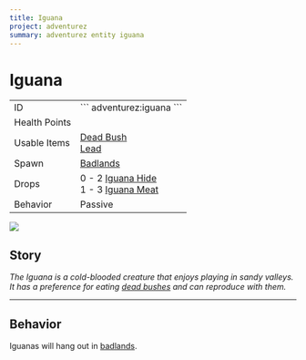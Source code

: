 ```yaml
---
title: Iguana
project: adventurez
summary: adventurez entity iguana
---
```

# Iguana
<div class="main_table">
<div class="left_main_table">
<table class="left_table">
    <tbody>
        <tr>
            <td class="first-column">ID</td>
            <td class="second-column">
            ```
            adventurez:iguana
            ```
            </td>
        </tr>
        <tr id="linear-top">
            <td class="first-column">Health Points</td>
            <td class="second-column icon-element" icon-count="10" icon-id="heart"></td>
        </tr>
        <tr id="linear-top">
            <td class="first-column">Usable Items</td>
            <td class="second-column"><a href="https://minecraft.wiki/w/Dead_Bush" target="_blank">Dead Bush</a><br><a href="https://minecraft.wiki/w/Lead" target="_blank">Lead</a></td>
        </tr>
        <tr id="linear-top">
            <td class="first-column">Spawn</td>
            <td class="second-column"><a href="https://minecraft.wiki/w/Badlands" target="_blank">Badlands</a></td>
        </tr>
        <tr id="linear-top">
            <td class="first-column">Drops</td>
            <td class="second-column icon-element" icon-count="2" icon-id="experience" icon-exclusive>0 - 2 <a href="/wiki/mods/AdventureZ/Items/Iguana_Hide/">Iguana Hide</a><br>1 - 3 <a href="/wiki/mods/AdventureZ/Items/Iguana_Meat/">Iguana Meat</a></td>
        </tr>
        <tr id="linear-top">
            <td class="first-column">Behavior</td>
            <td class="second-column">Passive</td>
        </tr>
    </tbody>
</table>
</div>
    <img src="/wiki/assets/adventurez/entities/iguana.png" loading="lazy" class="right_img_table"/>
</div>

## Story

*The Iguana is a cold-blooded creature that enjoys playing in sandy valleys. It has a preference for eating [dead bushes](https://minecraft.wiki/w/Dead_Bush) and can reproduce with them.*

---

## Behavior

Iguanas will hang out in [badlands](https://minecraft.wiki/w/Badlands).
